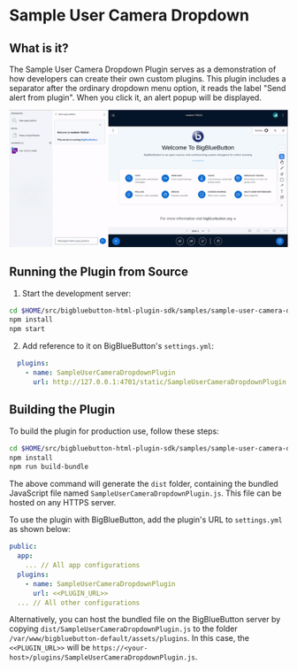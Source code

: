 # Sample User Camera Dropdown

## What is it?

The Sample User Camera Dropdown Plugin serves as a demonstration of how developers can create their own custom plugins. This plugin includes a separator after the ordinary dropdown menu option, it reads the label "Send alert from plugin". When you click it, an alert popup will be displayed.

![Gif of plugin demo](./public/assets/plugin.gif)

## Running the Plugin from Source

1. Start the development server:

```bash
cd $HOME/src/bigbluebutton-html-plugin-sdk/samples/sample-user-camera-dropdown-plugin
npm install
npm start
```

2. Add reference to it on BigBlueButton's `settings.yml`:

```yaml
  plugins:
    - name: SampleUserCameraDropdownPlugin
      url: http://127.0.0.1:4701/static/SampleUserCameraDropdownPlugin.js
```

## Building the Plugin

To build the plugin for production use, follow these steps:

```bash
cd $HOME/src/bigbluebutton-html-plugin-sdk/samples/sample-user-camera-dropdown-plugin
npm install
npm run build-bundle
```

The above command will generate the `dist` folder, containing the bundled JavaScript file named `SampleUserCameraDropdownPlugin.js`. This file can be hosted on any HTTPS server.

To use the plugin with BigBlueButton, add the plugin's URL to `settings.yml` as shown below:

```yaml
public:
  app:
    ... // All app configurations
  plugins:
    - name: SampleUserCameraDropdownPlugin
      url: <<PLUGIN_URL>>
  ... // All other configurations
```

Alternatively, you can host the bundled file on the BigBlueButton server by copying `dist/SampleUserCameraDropdownPlugin.js` to the folder `/var/www/bigbluebutton-default/assets/plugins`. In this case, the `<<PLUGIN_URL>>` will be `https://<your-host>/plugins/SampleUserCameraDropdownPlugin.js`.
